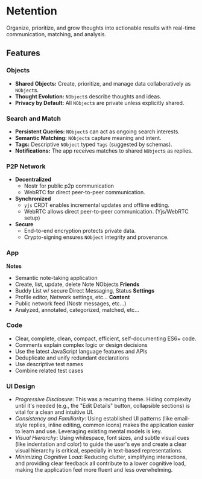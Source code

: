 # Netention

Organize, prioritize, and grow thoughts into actionable results with real-time communication, matching, and analysis.

## Features

### Objects

- **Shared Objects:** Create, prioritize, and manage data collaboratively as `NObject`s.
- **Thought Evolution:** `NObject`s describe thoughts and ideas.
- **Privacy by Default:** All `NObject`s are private unless explicitly shared.

### Search and Match

- **Persistent Queries:** `NObject`s can act as ongoing search interests.
- **Semantic Matching:** `NObject`s capture meaning and intent.
- **Tags:** Descriptive `NObject` typed `Tags` (suggested by schemas).
- **Notifications:** The app receives matches to shared `NObject`s as replies.

### P2P Network

- **Decentralized**
    - Nostr for public p2p communication
    - WebRTC for direct peer-to-peer communication.
- **Synchronized**
    - `yjs` CRDT enables incremental updates and offline editing.
    - WebRTC allows direct peer-to-peer communication. (Yjs/WebRTC setup)
- **Secure**
    - End-to-end encryption protects private data.
    - Crypto-signing ensures `NObject` integrity and provenance.

### App ###

**Notes**

- Semantic note-taking application
- Create, list, update, delete Note NObjects
  **Friends**
- Buddy List w/ secure Direct Messaging, Status
  **Settings**
- Profile editor, Network settings, etc...
  **Content**
- Public network feed (Nostr messages, etc...)
- Analyzed, annotated, categorized, matched, etc...

### Code

- Clear, complete, clean, compact, efficient, self-documenting ES6+ code.
- Comments explain complex logic or design decisions
- Use the latest JavaScript language features and APIs
- Deduplicate and unify redundant declarations
- Use descriptive test names
- Combine related test cases

### UI Design

- *Progressive Disclosure*: This was a recurring theme. Hiding complexity until it's needed (e.g., the "Edit Details"
  button, collapsible sections) is vital for a clean and intuitive UI.
- *Consistency and Familiarity*: Using established UI patterns (like email-style replies, inline editing, common icons)
  makes the application easier to learn and use. Leveraging existing mental models is key.
- *Visual Hierarchy*: Using whitespace, font sizes, and subtle visual cues (like indentation and color) to guide the
  user's eye and create a clear visual hierarchy is critical, especially in text-based representations.
- *Minimizing Cognitive Load*: Reducing clutter, simplifying interactions, and providing clear feedback all contribute
  to a lower cognitive load, making the application feel more fluent and less overwhelming.
